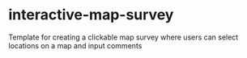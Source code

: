 # interactive-map-survey
Template for creating a clickable map survey where users can select locations on a map and input comments
